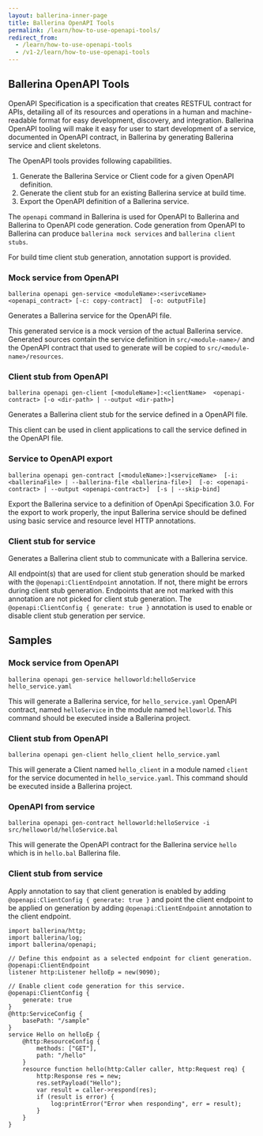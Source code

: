 ```yaml
---
layout: ballerina-inner-page
title: Ballerina OpenAPI Tools
permalink: /learn/how-to-use-openapi-tools/
redirect_from:
  - /learn/how-to-use-openapi-tools
  - /v1-2/learn/how-to-use-openapi-tools
---
```


## Ballerina OpenAPI Tools

OpenAPI Specification is a specification that creates RESTFUL contract
for APIs, detailing all of its resources and operations in a human and machine-readable format for easy development,
discovery, and integration. Ballerina OpenAPI tooling will make it easy for user to start development of a service, documented in OpenAPI contract, in Ballerina
by generating Ballerina service and client skeletons.

The OpenAPI tools provides following capabilities.

1. Generate the Ballerina Service or Client code for a given OpenAPI definition.
2. Generate the client stub for an existing Ballerina service at build time.
3. Export the OpenAPI definition of a Ballerina service.

The `openapi` command in Ballerina is used for OpenAPI to Ballerina and Ballerina to OpenAPI code generation.
Code generation from OpenAPI to Ballerina can produce `ballerina mock services` and `ballerina client stubs`.

For build time client stub generation, annotation support is provided.

### Mock service from OpenAPI
`ballerina openapi gen-service <moduleName>:<serivceName> 
                               <openapi_contract>
                               [-c: copy-contract] 
                               [-o: outputFile]`

Generates a Ballerina service for the OpenAPI file.

This generated service is a mock version of the actual Ballerina service. Generated sources contain the service definition in `src/<module-name>/` and the OpenAPI contract that used to generate will be copied to `src/<module-name>/resources`. 

### Client stub from OpenAPI
`ballerina openapi gen-client [<moduleName>]:<clientName> 
                   <openapi-contract> [-o <dir-path> | --output <dir-path>]`
    
Generates a Ballerina client stub for the service defined in a OpenAPI file.

This client can be used in client applications to call the service defined in the OpenAPI file.

### Service to OpenAPI export
`ballerina openapi gen-contract [<moduleName>:]<serviceName> 
                                [-i: <ballerinaFile> | --ballerina-file <ballerina-file>] 
                                [-o: <openapi-contract> | --output <openapi-contract>] 
                                [-s | --skip-bind]`

Export the Ballerina service to a definition of OpenApi Specification 3.0.
For the export to work properly, the input Ballerina service should be defined using basic service and resource level HTTP annotations.

### Client stub for service
Generates a Ballerina client stub to communicate with a Ballerina service.

All endpoint(s) that are used for client stub generation should be marked with the `@openapi:ClientEndpoint` annotation. If not, there might be errors during client stub generation. Endpoints that are not marked with this annotation are not picked for client stub generation.
The `@openapi:ClientConfig { generate: true }` annotation is used to enable or disable client stub generation per service.

## Samples

### Mock service from OpenAPI
`ballerina openapi gen-service helloworld:helloService hello_service.yaml`

This will generate a Ballerina service, for `hello_service.yaml` OpenAPI contract, named `helloService` in the module named `helloworld`.
This command should be executed inside a Ballerina project. 
### Client stub from OpenAPI
`ballerina openapi gen-client hello_client hello_service.yaml`

This will generate a Client named `hello_client` in a module named `client` for the service documented in `hello_service.yaml`.
This command should be executed inside a Ballerina project. 
### OpenAPI from service
`ballerina openapi gen-contract helloworld:helloService -i src/helloworld/helloService.bal`

This will generate the OpenAPI contract for the Ballerina service `hello` which is in `hello.bal` Ballerina file.
### Client stub from service
Apply annotation to say that client generation is enabled by adding `@openapi:ClientConfig { generate: true }`
and point the client endpoint to be applied on generation by adding `@openapi:ClientEndpoint` annotation to the client endpoint.
```ballerina
import ballerina/http;
import ballerina/log;
import ballerina/openapi;

// Define this endpoint as a selected endpoint for client generation.
@openapi:ClientEndpoint
listener http:Listener helloEp = new(9090);

// Enable client code generation for this service.
@openapi:ClientConfig {
    generate: true
}
@http:ServiceConfig {
    basePath: "/sample"
}
service Hello on helloEp {    
    @http:ResourceConfig {
        methods: ["GET"],
        path: "/hello"
    }
    resource function hello(http:Caller caller, http:Request req) {
        http:Response res = new;
        res.setPayload("Hello");
        var result = caller->respond(res);
        if (result is error) {
            log:printError("Error when responding", err = result);
        }
    }
}
```
